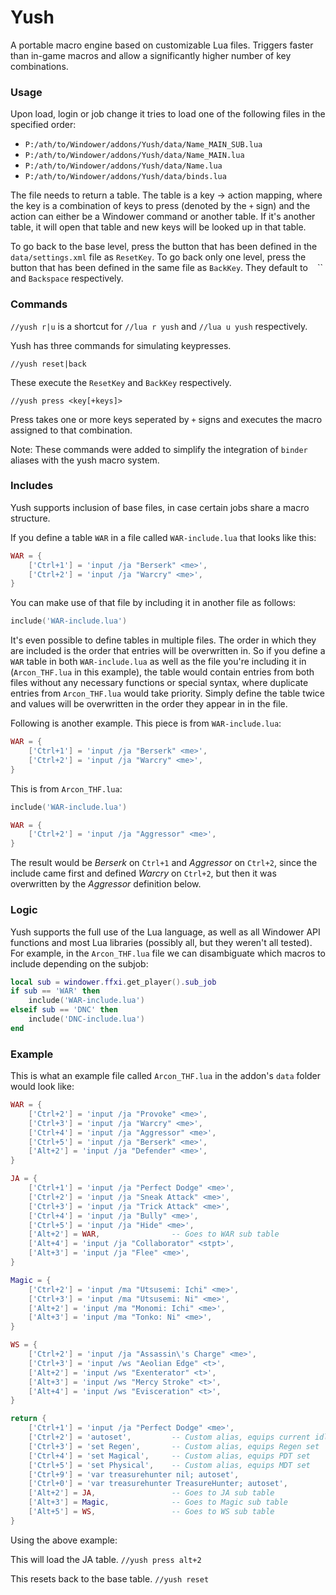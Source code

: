 # Yush

A portable macro engine based on customizable Lua files. Triggers faster than in-game macros and allow a significantly higher number of key combinations.

### Usage

Upon load, login or job change it tries to load one of the following files in the specified order:

* `P:/ath/to/Windower/addons/Yush/data/Name_MAIN_SUB.lua`
* `P:/ath/to/Windower/addons/Yush/data/Name_MAIN.lua`
* `P:/ath/to/Windower/addons/Yush/data/Name.lua`
* `P:/ath/to/Windower/addons/Yush/data/binds.lua`

The file needs to return a table. The table is a key -> action mapping, where the key is a combination of keys to press (denoted by the `+` sign) and the action can either be a Windower command or another table. If it's another table, it will open that table and new keys will be looked up in that table.

To go back to the base level, press the button that has been defined in the `data/settings.xml` file as `ResetKey`. To go back only one level, press the button that has been defined in the same file as `BackKey`. They default to `` `` `` and `Backspace` respectively.

### Commands

`//yush r|u` is a shortcut for `//lua r yush` and `//lua u yush` respectively.

Yush has three commands for simulating keypresses.

`//yush reset|back`

These execute the `ResetKey` and `BackKey` respectively.

`//yush press <key[+keys]>`

Press takes one or more keys seperated by `+` signs and executes the macro assigned to that combination.

Note: 
These commands were added to simplify the integration of `binder` aliases with the yush macro system.

### Includes

Yush supports inclusion of base files, in case certain jobs share a macro structure.

If you define a table `WAR` in a file called `WAR-include.lua` that looks like this:
```lua
WAR = {
    ['Ctrl+1'] = 'input /ja "Berserk" <me>',
    ['Ctrl+2'] = 'input /ja "Warcry" <me>',
}
```

You can make use of that file by including it in another file as follows:
```lua
include('WAR-include.lua')
```

It's even possible to define tables in multiple files. The order in which they are included is the order that entries will be overwritten in. So if you define a `WAR` table in both `WAR-include.lua` as well as the file you're including it in (`Arcon_THF.lua` in this example), the table would contain entries from both files without any necessary functions or special syntax, where duplicate entries from `Arcon_THF.lua` would take priority. Simply define the table twice and values will be overwritten in the order they appear in in the file.

Following is another example. This piece is from `WAR-include.lua`:
```lua
WAR = {
    ['Ctrl+1'] = 'input /ja "Berserk" <me>',
    ['Ctrl+2'] = 'input /ja "Warcry" <me>',
}
```

This is from `Arcon_THF.lua`:
```lua
include('WAR-include.lua')

WAR = {
    ['Ctrl+2'] = 'input /ja "Aggressor" <me>',
}
```

The result would be *Berserk* on `Ctrl+1` and *Aggressor* on `Ctrl+2`, since the include came first and defined *Warcry* on `Ctrl+2`, but then it was overwritten by the *Aggressor* definition below.

### Logic

Yush supports the full use of the Lua language, as well as all Windower API functions and most Lua libraries (possibly all, but they weren't all tested). For example, in the `Arcon_THF.lua` file we can disambiguate which macros to include depending on the subjob:

```lua
local sub = windower.ffxi.get_player().sub_job
if sub == 'WAR' then
    include('WAR-include.lua')
elseif sub == 'DNC' then
    include('DNC-include.lua')
end
```

### Example

This is what an example file called `Arcon_THF.lua` in the addon's `data` folder would look like:

```lua
WAR = {
    ['Ctrl+2'] = 'input /ja "Provoke" <me>',
    ['Ctrl+3'] = 'input /ja "Warcry" <me>',
    ['Ctrl+4'] = 'input /ja "Aggressor" <me>',
    ['Ctrl+5'] = 'input /ja "Berserk" <me>',
    ['Alt+2'] = 'input /ja "Defender" <me>',
}

JA = {
    ['Ctrl+1'] = 'input /ja "Perfect Dodge" <me>',
    ['Ctrl+2'] = 'input /ja "Sneak Attack" <me>',
    ['Ctrl+3'] = 'input /ja "Trick Attack" <me>',
    ['Ctrl+4'] = 'input /ja "Bully" <me>',
    ['Ctrl+5'] = 'input /ja "Hide" <me>',
    ['Alt+2'] = WAR,                -- Goes to WAR sub table
    ['Alt+4'] = 'input /ja "Collaborator" <stpt>',
    ['Alt+3'] = 'input /ja "Flee" <me>',
}

Magic = {
    ['Ctrl+2'] = 'input /ma "Utsusemi: Ichi" <me>',
    ['Ctrl+3'] = 'input /ma "Utsusemi: Ni" <me>',
    ['Alt+2'] = 'input /ma "Monomi: Ichi" <me>',
    ['Alt+3'] = 'input /ma "Tonko: Ni" <me>',
}

WS = {
    ['Ctrl+2'] = 'input /ja "Assassin\'s Charge" <me>',
    ['Ctrl+3'] = 'input /ws "Aeolian Edge" <t>',
    ['Alt+2'] = 'input /ws "Exenterator" <t>',
    ['Alt+3'] = 'input /ws "Mercy Stroke" <t>',
    ['Alt+4'] = 'input /ws "Evisceration" <t>',
}

return {
    ['Ctrl+1'] = 'input /ja "Perfect Dodge" <me>',
    ['Ctrl+2'] = 'autoset',         -- Custom alias, equips current idle set according to variables
    ['Ctrl+3'] = 'set Regen',       -- Custom alias, equips Regen set
    ['Ctrl+4'] = 'set Magical',     -- Custom alias, equips PDT set
    ['Ctrl+5'] = 'set Physical',    -- Custom alias, equips MDT set
    ['Ctrl+9'] = 'var treasurehunter nil; autoset',
    ['Ctrl+0'] = 'var treasurehunter TreasureHunter; autoset',
    ['Alt+2'] = JA,                 -- Goes to JA sub table
    ['Alt+3'] = Magic,              -- Goes to Magic sub table
    ['Alt+5'] = WS,                 -- Goes to WS sub table
}
```

Using the above example:

This will load the JA table.
`//yush press alt+2`

This resets back to the base table.
`//yush reset`
